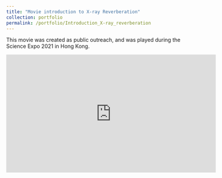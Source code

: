 ```yaml
---
title: "Movie introduction to X-ray Reverberation"
collection: portfolio
permalink: /portfolio/Introduction_X-ray_reverberation
---
```

This movie was created as public outreach, and was played during the Science Expo 2021 in Hong Kong.
<iframe width="560" height="315" src="https://www.youtube.com/embed/QXvJrJnXvqo" title="Introduction to X-ray reverberation" frameborder="0" allow="accelerometer; autoplay=1; clipboard-write; encrypted-media; gyroscope; picture-in-picture" allowfullscreen></iframe>